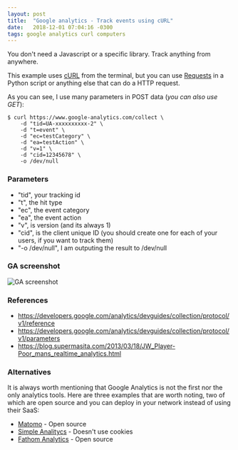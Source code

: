 ```yaml
---
layout: post
title:  "Google analytics - Track events using cURL"
date:   2018-12-01 07:04:16 -0300
tags: google analytics curl computers 
---
```

You don't need a Javascript or a specific library. Track anything from anywhere.

This example uses [cURL](https://curl.haxx.se/) from the terminal, but you can use [Requests](http://docs.python-requests.org/en/master/) in a Python script or anything else that can do a HTTP request. 

As you can see, I use many parameters in POST data (_you can also use GET_):
```
$ curl https://www.google-analytics.com/collect \
    -d "tid=UA-xxxxxxxxxx-2" \
    -d "t=event" \ 
    -d "ec=testCategory" \ 
    -d "ea=testAction" \ 
    -d "v=1" \ 
    -d "cid=12345678" \
    -o /dev/null
```

### Parameters
* "tid", your tracking id
* "t", the hit type
* "ec", the event category
* "ea", the event action
* "v", is version (and its always 1)
* "cid", is the client unique ID (you should create one for each of your users, if you want to track them)
* "-o /dev/null", I am outputing the result to /dev/null

### GA screenshot
![GA screenshot](https://blog.supermasita.com/assets/posts_pics/2018-12-01-GOOGLE_ANALYTICS-Track_events_using_cURL.pic01.png)


### References
* <https://developers.google.com/analytics/devguides/collection/protocol/v1/reference>
* <https://developers.google.com/analytics/devguides/collection/protocol/v1/parameters>
* <https://blog.supermasita.com/2013/03/18/JW_Player-Poor_mans_realtime_analytics.html>

### Alternatives
It is always worth mentioning that Google Analytics is not the first nor the only analytics tools. Here are three examples that are worth noting, two of which are open source and you can deploy in your network instead of using their SaaS:
* [Matomo](https://matomo.org/) - Open source
* [Simple Analitycs](https://simpleanalytics.io/) - Doesn't use cookies
* [Fathom Analytics](https://usefathom.com/) - Open source
